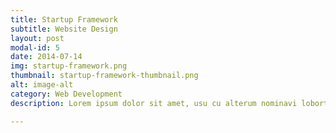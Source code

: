 ```yaml
---
title: Startup Framework
subtitle: Website Design
layout: post
modal-id: 5
date: 2014-07-14
img: startup-framework.png
thumbnail: startup-framework-thumbnail.png
alt: image-alt
category: Web Development
description: Lorem ipsum dolor sit amet, usu cu alterum nominavi lobortis. At duo novum diceret. Tantas apeirian vix et, usu sanctus postulant inciderint ut, populo diceret necessitatibus in vim. Cu eum dicam feugiat noluisse.

---
```

